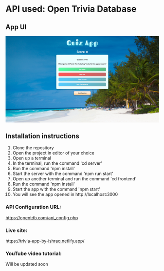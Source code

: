 # API used: Open Trivia Database

## App UI
![Screenshot](screenshot.png?raw=true)

## Installation instructions
1. Clone the repository
2. Open the project in editor of your choice
3. Open up a terminal
4. In the terminal, run the command 'cd server'
5. Run the command 'npm install'
6. Start the server with the command 'npm run start'
7. Open up another terminal and run the command 'cd frontend'
8. Run the command 'npm install'
9. Start the app with the command 'npm start'
10. You will see the app opened in http://localhost:3000

### API Configuration URL: 
https://opentdb.com/api_config.php

### Live site: 
https://trivia-app-by-ishraq.netlify.app/

### YouTube video tutorial: 
Will be updated soon